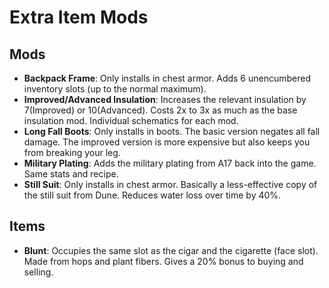 # Extra Item Mods

## Mods
- **Backpack Frame**: Only installs in chest armor. Adds 6 unencumbered inventory slots (up to the normal maximum).
- **Improved/Advanced Insulation**: Increases the relevant insulation by 7(Improved) or 10(Advanced). Costs 2x to 3x as much as the base insulation mod. Individual schematics for each mod.
- **Long Fall Boots**: Only installs in boots. The basic version negates all fall damage. The improved version is more expensive but also keeps you from breaking your leg.
- **Military Plating**: Adds the military plating from A17 back into the game. Same stats and recipe.
- **Still Suit**: Only installs in chest armor. Basically a less-effective copy of the still suit from Dune. Reduces water loss over time by 40%.

## Items
- **Blunt**: Occupies the same slot as the cigar and the cigarette (face slot). Made from hops and plant fibers. Gives a 20% bonus to buying and selling.